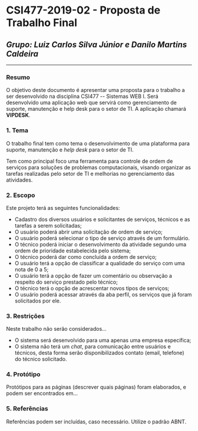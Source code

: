 # **CSI477-2019-02 - Proposta de Trabalho Final**
## *Grupo: Luiz Carlos Silva Júnior e Danilo Martins Caldeira*

--------------

<!-- Descrever um resumo sobre o trabalho. -->

### Resumo

  O objetivo deste documento é apresentar uma proposta para o trabalho a ser desenvolvido na disciplina CSI477 -- Sistemas WEB I. Será desenvolvido uma aplicação web que servirá como gerenciamento de suporte, manutenção e help desk para o setor de TI. A aplicação chamará **VIPDESK**.

<!-- Apresentar o tema. -->
### 1. Tema

  O trabalho final tem como tema o desenvolvimento de uma plataforma para suporte, manutenção e *help desk* para o setor de TI.

  Tem como principal foco uma ferramenta para controle de ordem de serviços para soluções de problemas computacionais, visando organizar as tarefas realizadas pelo setor de TI e melhorias no gerenciamento das atividades.
<!-- Descrever e limitar o escopo da aplicação. -->
### 2. Escopo

  Este projeto terá as seguintes funcionalidades:

   * Cadastro dos diversos usuários e solicitantes de serviços, técnicos e as tarefas a serem solicitadas;
   * O usuário poderá abrir uma solicitação de ordem de serviço;
   * O usuário poderá selecionar o tipo de serviço através de um formulário.
   * O técnico poderá iniciar o desenvolvimento da atividade segundo uma ordem de prioridade estabelecida pelo sistema;
   * O técnico poderá dar como concluída a ordem de serviço;
   * O usuário terá a opção de classificar a qualidade do serviço com uma nota de 0 a 5;
   * O usuário terá a opção de fazer um comentário ou observação a respeito do serviço prestado pelo técnico;
   * O técnico terá o opção de acrescentar novos tipos de serviços;
   * O usuário poderá acessar através da aba perfil, os serviços que já foram solicitados por ele.

<!-- Apresentar restrições de funcionalidades e de escopo. -->
### 3. Restrições

  Neste trabalho não serão considerados...
  * O sistema será desenvolvido para uma apenas uma empresa específica;
  * O sistema não terá um *chat*, para comunicação entre usuários e técnicos, desta forma serão disponibilizados contato (email, telefone) do técnico solicitado.

<!-- Construir alguns protótipos para a aplicação, disponibilizá-los no Github e descrever o que foi considerado. //-->
### 4. Protótipo

  Protótipos para as páginas (descrever quais páginas) foram elaborados, e podem ser encontrados em...

### 5. Referências

  Referências podem ser incluídas, caso necessário. Utilize o padrão ABNT.

